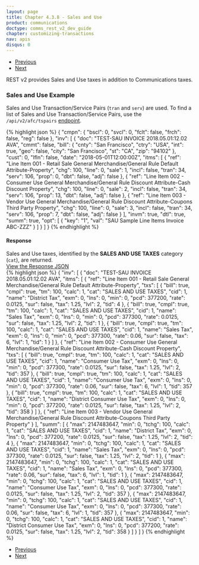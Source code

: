 ```yaml
---
layout: page
title: Chapter 4.3.8 - Sales and Use
product: communications
doctype: comms_rest_v2_dev_guide
chapter: customizing-transactions
nav: apis
disqus: 0
---
```


<ul class="pager">
  <li class="previous"><a href="/communications/dev-guide_rest_v2/customizing-transactions/sample-transactions/safe-harbor-override/"><i class="glyphicon glyphicon-chevron-left"></i>Previous</a></li>
  <li class="next"><a href="/communications/dev-guide_rest_v2/customizing-transactions/sample-transactions/private-line/">Next<i class="glyphicon glyphicon-chevron-right"></i></a></li>
</ul>

REST v2 provides Sales and Use taxes in addition to Communications taxes.

<h3>Sales and Use Example</h3>
Sales and Use Transaction/Service Pairs (<code>tran</code> and <code>serv</code>) are used.  To find a list of Sales and Use Transaction/Service Pairs, use the <code>/api/v2/afc/tspairs</code> <a class="dev-guide-link" href="/communications/dev-guide_rest_v2/getting-started/environments-endpoints/">endpoint</a>.

{% highlight json %}
{
  "cmpn": {
    "bscl": 0,
    "svcl": 0,
    "fclt": false,
    "frch": false,
    "reg": false
  },
  "inv": [
    {
      "doc": "TEST-SAU INVOICE 2018.05.01:12.02 AVA",
      "cmmt": false,
      "bill": {
        "cnty": "San Francisco",
        "ctry": "USA",
        "int": true,
        "geo": false,
        "city": "San Francisco",
        "st": "CA",
        "zip": "94102"
      },
      "cust": 0,
      "lfln": false,
      "date": "2018-05-01T12:00:00Z",
      "itms": [
        {
          "ref": "Line Item 001 - Retail Sale General Merchandise/General Rule Default Attribute-Property",
          "chg": 100,
          "line": 0,
          "sale": 1,
          "incl": false,
          "tran": 34,
          "serv": 106,
          "prop": 0,
          "dbt": false,
          "adj": false
        },
        {
          "ref": "Line Item 002 - Consumer Use General Merchandise/General Rule Discount Attribute-Cash Discount Property",
          "chg": 100,
          "line": 0,
          "sale": 2,
          "incl": false,
          "tran": 34,
          "serv": 106,
          "prop": 13,
          "dbt": false,
          "adj": false
        },
        {
          "ref": "Line Item 003 - Vendor Use General Merchandise/General Rule Discount Attribute-Coupons Third Party Property",
          "chg": 100,
          "line": 0,
          "sale": 3,
          "incl": false,
          "tran": 34,
          "serv": 106,
          "prop": 7,
          "dbt": false,
          "adj": false
        }
      ],
      "invm": true,
      "dtl": true,
      "summ": true,
      "opt": [
        {
          "key": "1",
          "val": "SAU Sample Line Items Invoice ABC-ZZZ"
        }
      ]
    }
  ]
}
{% endhighlight %}

<h4>Response</h4>
Sales and Use taxes, identified by the <b>SALES AND USE TAXES</b> category (<code>cat</code>), are returned.

<div class="panel-group">
  <a data-toggle="collapse" href="#collapse1">View the Response JSON</a>
  <div id="collapse1" class="panel-collapse collapse">
    <div class="panel-body">
{% highlight json %}
{
  "inv": [
    {
      "doc": "TEST-SAU INVOICE 2018.05.01:12.02 AVA",
      "itms": [
        {
          "ref": "Line Item 001 - Retail Sale General Merchandise/General Rule Default Attribute-Property",
          "txs": [
            {
              "bill": true,
              "cmpl": true,
              "tm": 100,
              "calc": 1,
              "cat": "SALES AND USE TAXES",
              "cid": 1,
              "name": "District Tax",
              "exm": 0,
              "lns": 0,
              "min": 0,
              "pcd": 377200,
              "rate": 0.0125,
              "sur": false,
              "tax": 1.25,
              "lvl": 2,
              "tid": 4
            },
            {
              "bill": true,
              "cmpl": true,
              "tm": 100,
              "calc": 1,
              "cat": "SALES AND USE TAXES",
              "cid": 1,
              "name": "Sales Tax",
              "exm": 0,
              "lns": 0,
              "min": 0,
              "pcd": 377300,
              "rate": 0.0125,
              "sur": false,
              "tax": 1.25,
              "lvl": 2,
              "tid": 1
            },
            {
              "bill": true,
              "cmpl": true,
              "tm": 100,
              "calc": 1,
              "cat": "SALES AND USE TAXES",
              "cid": 1,
              "name": "Sales Tax",
              "exm": 0,
              "lns": 0,
              "min": 0,
              "pcd": 377300,
              "rate": 0.06,
              "sur": false,
              "tax": 6,
              "lvl": 1,
              "tid": 1
            }
          ]
        },
        {
          "ref": "Line Item 002 - Consumer Use General Merchandise/General Rule Discount Attribute-Cash Discount Property",
          "txs": [
            {
              "bill": true,
              "cmpl": true,
              "tm": 100,
              "calc": 1,
              "cat": "SALES AND USE TAXES",
              "cid": 1,
              "name": "Consumer Use Tax",
              "exm": 0,
              "lns": 0,
              "min": 0,
              "pcd": 377300,
              "rate": 0.0125,
              "sur": false,
              "tax": 1.25,
              "lvl": 2,
              "tid": 357
            },
            {
              "bill": true,
              "cmpl": true,
              "tm": 100,
              "calc": 1,
              "cat": "SALES AND USE TAXES",
              "cid": 1,
              "name": "Consumer Use Tax",
              "exm": 0,
              "lns": 0,
              "min": 0,
              "pcd": 377300,
              "rate": 0.06,
              "sur": false,
              "tax": 6,
              "lvl": 1,
              "tid": 357
            },
            {
              "bill": true,
              "cmpl": true,
              "tm": 100,
              "calc": 1,
              "cat": "SALES AND USE TAXES",
              "cid": 1,
              "name": "District Consumer Use Tax",
              "exm": 0,
              "lns": 0,
              "min": 0,
              "pcd": 377200,
              "rate": 0.0125,
              "sur": false,
              "tax": 1.25,
              "lvl": 2,
              "tid": 358
            }
          ]
        },
        {
          "ref": "Line Item 003 - Vendor Use General Merchandise/General Rule Discount Attribute-Coupons Third Party Property"
        }
      ],
      "summ": [
        {
          "max": 2147483647,
          "min": 0,
          "tchg": 100,
          "calc": 1,
          "cat": "SALES AND USE TAXES",
          "cid": 1,
          "name": "District Tax",
          "exm": 0,
          "lns": 0,
          "pcd": 377200,
          "rate": 0.0125,
          "sur": false,
          "tax": 1.25,
          "lvl": 2,
          "tid": 4
        },
        {
          "max": 2147483647,
          "min": 0,
          "tchg": 100,
          "calc": 1,
          "cat": "SALES AND USE TAXES",
          "cid": 1,
          "name": "Sales Tax",
          "exm": 0,
          "lns": 0,
          "pcd": 377300,
          "rate": 0.0125,
          "sur": false,
          "tax": 1.25,
          "lvl": 2,
          "tid": 1
        },
        {
          "max": 2147483647,
          "min": 0,
          "tchg": 100,
          "calc": 1,
          "cat": "SALES AND USE TAXES",
          "cid": 1,
          "name": "Sales Tax",
          "exm": 0,
          "lns": 0,
          "pcd": 377300,
          "rate": 0.06,
          "sur": false,
          "tax": 6,
          "lvl": 1,
          "tid": 1
        },
        {
          "max": 2147483647,
          "min": 0,
          "tchg": 100,
          "calc": 1,
          "cat": "SALES AND USE TAXES",
          "cid": 1,
          "name": "Consumer Use Tax",
          "exm": 0,
          "lns": 0,
          "pcd": 377300,
          "rate": 0.0125,
          "sur": false,
          "tax": 1.25,
          "lvl": 2,
          "tid": 357
        },
        {
          "max": 2147483647,
          "min": 0,
          "tchg": 100,
          "calc": 1,
          "cat": "SALES AND USE TAXES",
          "cid": 1,
          "name": "Consumer Use Tax",
          "exm": 0,
          "lns": 0,
          "pcd": 377300,
          "rate": 0.06,
          "sur": false,
          "tax": 6,
          "lvl": 1,
          "tid": 357
        },
        {
          "max": 2147483647,
          "min": 0,
          "tchg": 100,
          "calc": 1,
          "cat": "SALES AND USE TAXES",
          "cid": 1,
          "name": "District Consumer Use Tax",
          "exm": 0,
          "lns": 0,
          "pcd": 377200,
          "rate": 0.0125,
          "sur": false,
          "tax": 1.25,
          "lvl": 2,
          "tid": 358
        }
      ]
    }
  ]
}
{% endhighlight %}
    </div>
  </div>
</div>


<ul class="pager">
  <li class="previous"><a href="/communications/dev-guide_rest_v2/customizing-transactions/sample-transactions/safe-harbor-override/"><i class="glyphicon glyphicon-chevron-left"></i>Previous</a></li>
  <li class="next"><a href="/communications/dev-guide_rest_v2/customizing-transactions/sample-transactions/private-line/">Next<i class="glyphicon glyphicon-chevron-right"></i></a></li>
</ul>